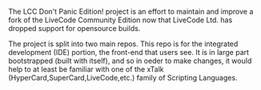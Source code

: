 The LCC Don't Panic Edition! project is an effort to maintain and improve a fork of the LiveCode Community Edition now that LiveCode Ltd. has dropped support for opensource builds.

The project is split into two main repos. This repo is for the integrated development (IDE) portion, the front-end that users see. It is in large part bootstrapped (built with itself), and so in oeder to make changes, it would help to at least be familiar with one of the xTalk (HyperCard,SuperCard,LiveCode,etc.) family of Scripting Languages.
